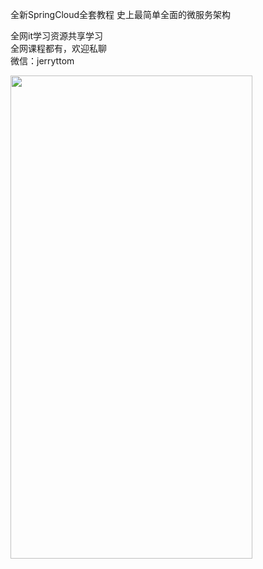 全新SpringCloud全套教程 史上最简单全面的微服务架构

全网it学习资源共享学习<br>全网课程都有，欢迎私聊<br>微信：jerryttom<br>

<img fetchpriority="high" decoding="async" class="aligncenter size-full wp-image-44092" src="https://img.52fun.com/uploads/2021/09/1631326280-c81e728d9d4c2f6.jpg" alt="" width="387" height="773">